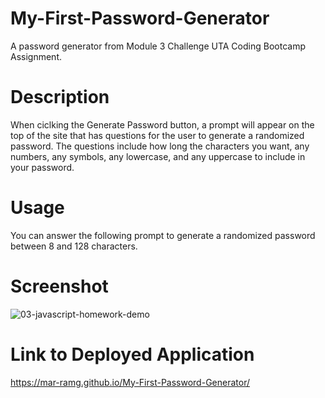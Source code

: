 # My-First-Password-Generator
A password generator from Module 3 Challenge UTA Coding Bootcamp Assignment.

# Description
When ciclking the Generate Password button, a prompt will appear on the top of the site that has questions for the user to generate a randomized password. The questions include how long the characters you want, any numbers, any symbols, any lowercase, and any uppercase to include in your password. 

# Usage
You can answer the following prompt to generate a randomized password between 8 and 128 characters.

# Screenshot 

![03-javascript-homework-demo](https://user-images.githubusercontent.com/110949754/193645444-b8ae9e03-3c80-4b9b-8d64-1fcaf79779f0.png)

# Link to Deployed Application
https://mar-ramg.github.io/My-First-Password-Generator/ 
